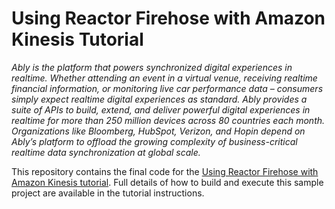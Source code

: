 # Using Reactor Firehose with Amazon Kinesis Tutorial

_Ably is the platform that powers synchronized digital experiences in realtime. Whether attending an event in a virtual venue, receiving realtime financial information, or monitoring live car performance data – consumers simply expect realtime digital experiences as standard. Ably provides a suite of APIs to build, extend, and deliver powerful digital experiences in realtime for more than 250 million devices across 80 countries each month. Organizations like Bloomberg, HubSpot, Verizon, and Hopin depend on Ably’s platform to offload the growing complexity of business-critical realtime data synchronization at global scale._

This repository contains the final code for the [Using Reactor Firehose with Amazon Kinesis tutorial](https://ably.com/tutorials/). Full details of how to build and execute this sample project are available in the tutorial instructions.
